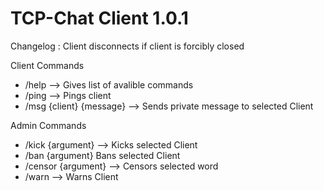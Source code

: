 # TCP-Chat Client 1.0.1

Changelog : Client disconnects if client is forcibly closed

Client Commands
- /help --> Gives list of avalible commands
- /ping --> Pings client
- /msg {client} {message} --> Sends private message to selected Client

Admin Commands
- /kick {argument} --> Kicks selected Client
- /ban {argument} Bans selected Client
- /censor {argument} --> Censors selected word
- /warn --> Warns Client
